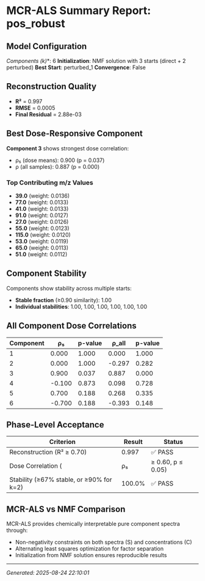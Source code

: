 # MCR-ALS Summary Report: pos_robust

## Model Configuration

**Components (k*)**: 6
**Initialization**: NMF solution with 3 starts (direct + 2 perturbed)
**Best Start**: perturbed_1
**Convergence**: False

## Reconstruction Quality

- **R²** = 0.997
- **RMSE** = 0.0005
- **Final Residual** = 2.88e-03

## Best Dose-Responsive Component

**Component 3** shows strongest dose correlation:
- ρ₅ (dose means): 0.900 (p = 0.037)
- ρ (all samples): 0.887 (p = 0.000)

### Top Contributing m/z Values

- **39.0** (weight: 0.0136)
- **77.0** (weight: 0.0133)
- **41.0** (weight: 0.0133)
- **91.0** (weight: 0.0127)
- **27.0** (weight: 0.0126)
- **55.0** (weight: 0.0123)
- **115.0** (weight: 0.0120)
- **53.0** (weight: 0.0119)
- **65.0** (weight: 0.0113)
- **51.0** (weight: 0.0112)


## Component Stability

Components show stability across multiple starts:
- **Stable fraction** (≥0.90 similarity): 1.00
- **Individual stabilities**: 1.00, 1.00, 1.00, 1.00, 1.00, 1.00

## All Component Dose Correlations

| Component | ρ₅ | p-value | ρ_all | p-value |
|-----------|-----|---------|-------|---------|
| 1 | 0.000 | 1.000 | 0.000 | 1.000 |
| 2 | 0.000 | 1.000 | -0.297 | 0.282 |
| 3 | 0.900 | 0.037 | 0.887 | 0.000 |
| 4 | -0.100 | 0.873 | 0.098 | 0.728 |
| 5 | 0.700 | 0.188 | 0.268 | 0.335 |
| 6 | -0.700 | 0.188 | -0.393 | 0.148 |


## Phase-Level Acceptance

| Criterion | Result | Status |
|-----------|--------|--------|
| Reconstruction (R² ≥ 0.70) | 0.997 | ✅ PASS |
| Dose Correlation (|ρ₅| ≥ 0.60, p ≤ 0.05) | 0.900 (p=0.037) | ✅ PASS |
| Stability (≥67% stable, or ≥90% for k=2) | 100.0% | ✅ PASS |

## MCR-ALS vs NMF Comparison

MCR-ALS provides chemically interpretable pure component spectra through:
- Non-negativity constraints on both spectra (S) and concentrations (C)
- Alternating least squares optimization for factor separation
- Initialization from NMF solution ensures reproducible results

---

*Generated: 2025-08-24 22:10:01*
